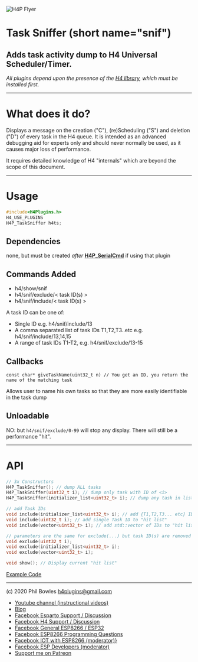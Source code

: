 ![H4P Flyer](/assets/DiagLogo.jpg) 

# Task Sniffer (short name="snif")

## Adds task activity dump to H4 Universal Scheduler/Timer.

*All plugins depend upon the presence of the [H4 library](https://github.com/philbowles/H4), which must be installed first.*

---

# What does it do?

Displays a message on the creation ("C"), (re)Scheduling ("S") and deletion ("D") of every task in the H4 queue. It is intended as an advanced debugging aid for experts only and should never normally be used, as it causes major loss of performance.

It requires detailed knowledge of H4 "internals" which are beyond the scope of this document.

---

# Usage

```cpp
#include<H4Plugins.h>
H4_USE_PLUGINS
H4P_TaskSniffer h4ts;
```

## Dependencies

none, but must be created *after* [**H4P_SerialCmd**](h4sc.md) if using that plugin

## Commands Added

* h4/show/snif
* h4/snif/exclude/< task ID(s) >
* h4/snif/include/< task ID(s) >

A task ID can be one of:

* Single ID e.g. h4/snif/include/13
* A comma separated list of task IDs T1,T2,T3..etc e.g. h4/snif/include/13,14,15
* A range of task IDs T1-T2, e.g. h4/snif/exclude/13-15

## Callbacks

`const char* giveTaskName(uint32_t n) // You get an ID, you return the name of the matching task`

Allows user to name his own tasks so that they are more easily identifiable in the task dump

## Unloadable

NO: but `h4/snif/exclude/0-99` will stop any display. There will still be a performance "hit".

---

# API

```cpp
// 3x Constructors
H4P_TaskSniffer(); // dump ALL tasks
H4P_TaskSniffer(uint32_t i); // dump only task with ID of <i>
H4P_TaskSniffer(initializer_list<uint32_t> i); // dump any task in list {T1,T2,T3.... etc}

// add Task IDs
void include(initializer_list<uint32_t> i); // add {T1,T2,T3... etc} IDs to "hit list"  
void include(uint32_t i); // add single Task ID to "hit list" 
void include(vector<uint32_t> i); // add std::vector of IDs to "hit list"

// parameters are the same for exclude(...) but task ID(s) are removed from "hit list"
void exclude(uint32_t i);
void exclude(initializer_list<uint32_t> i);
void exclude(vector<uint32_t> i);

void show(); // Display current "hit list"

```

[Example Code](../examples/H4P_TaskSniffer/H4P_TaskSniffer.ino)

----
(c) 2020 Phil Bowles h4plugins@gmail.com

* [Youtube channel (instructional videos)](https://www.youtube.com/channel/UCYi-Ko76_3p9hBUtleZRY6g)
* [Blog](https://8266iot.blogspot.com)
* [Facebook Esparto Support / Discussion](https://www.facebook.com/groups/esparto8266/)
* [Facebook H4  Support / Discussion](https://www.facebook.com/groups/444344099599131/)
* [Facebook General ESP8266 / ESP32](https://www.facebook.com/groups/2125820374390340/)
* [Facebook ESP8266 Programming Questions](https://www.facebook.com/groups/esp8266questions/)
* [Facebook IOT with ESP8266 (moderator)}](https://www.facebook.com/groups/1591467384241011/)
* [Facebook ESP Developers (moderator)](https://www.facebook.com/groups/ESP8266/)
* [Support me on Patreon](https://patreon.com/esparto)
